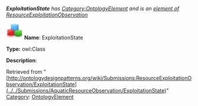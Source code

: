___ExploitationState__ has [Category:OntologyElement](../../Category/OntologyElement "Category:OntologyElement") and is an [element of](../../Property/ElementOf "Property:ElementOf") [ResourceExploitationObservation](../../Submissions/ResourceExploitationObservation "Submissions:ResourceExploitationObservation")_


  




[![Class](../../images/thumb/2/27/Class.gif/45px-Class.gif)](../../Image/Class.gif "Class")
__Name__: ExploitationState 


__Type:__ owl:Class 


__Description__: 





Retrieved from "[http://ontologydesignpatterns.org/wiki/Submissions:ResourceExploitationObservation/ExploitationState](../../Submissions/AquaticResourceObservation/ExploitationState)"
 [Category](http://ontologydesignpatterns.org/wiki/Special:Categories "Special:Categories"): [OntologyElement](../../Category/OntologyElement "Category:OntologyElement")